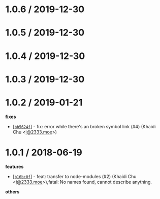 
1.0.6 / 2019-12-30
==================

1.0.5 / 2019-12-30
==================

1.0.4 / 2019-12-30
==================

1.0.3 / 2019-12-30
==================

1.0.2 / 2019-01-21
==================

**fixes**
  * [[`bb5624f`](http://github.com/XadillaX/shameimaru/commit/bb5624fa15786c82da3a62ced487b94cfdae4055)] - fix: error while there's an broken symbol link (#4) (Khaidi Chu <<i@2333.moe>>)

1.0.1 / 2018-06-19
==================

**features**
  * [[`b16bc0f`](http://github.com/XadillaX/shameimaru/commit/b16bc0feabbd5fb6e43be5778cb0ee76def0f138)] - feat: transfer to node-modules (#2) (Khaidi Chu <<i@2333.moe>>),fatal: No names found, cannot describe anything.

**others**

